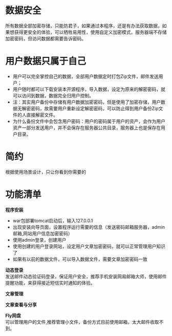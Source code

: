 # 数据安全
所有数据全部加密存储，只能防君子，如果通过本程序，还是有办法获取数据，如果想获得更安全的体验，可以牺牲易用性，使用自定义加密模式，服务器端不存储加密密码，但访问数据都需要告诉密码。

# 用户数据只属于自己
- 用户可以完全掌控自己的数据，全部用户数据定时打包Zip文件，邮件发送用户；  
- 用户随时都可以下载安装本开源程序，导入数据，设定为原来的解密密码，就可以访问到数据，数据完全归用户控制。  
- 注：其实用户备份中存储有用户数据加密密码，但是使用了加密存储，用户数据无解密密码，故需要用户重新设定解密密码，可以防止得到用户备份Zip文件的人直接解密文件。  
- 为什么备份文件中会包含用户密码：用户的密码属于用户的资产，会作为用户资产一部分发送用户，并不会保存在服务器公共目录，服务器上也是保存在用户目录。 
# 简约
根据使用场景设计，只让你看到你需要的



# 功能清单
**程序安装**
- war包部署tomcat启动后，输入127.0.0.1 
- 出现安装向导页面，设置程序运行需要的信息（发送密码邮箱服务器，admin邮箱,网站用户信息加密密码）
- 使用admin登录，创建用户
- 使用创建的用户登录网站，设定用户文章加密密码，就可以正常管理用户知识了
- 如果有以前的数据文件，可以导入数据文件，需要文章加密密码一致

**动态登录**  
发送邮件动态验证码登录，保证用户安全，推荐手机安装网易邮箱大师，使用邮件提醒功能，来获得接近短信实时通知的体验。

**文章管理**  

**文章查看与分享**  

**Fly网盘**  
可以管理用户的文件,推荐管理小文件，备份方式目前使用邮箱，太大邮件收取不到。




